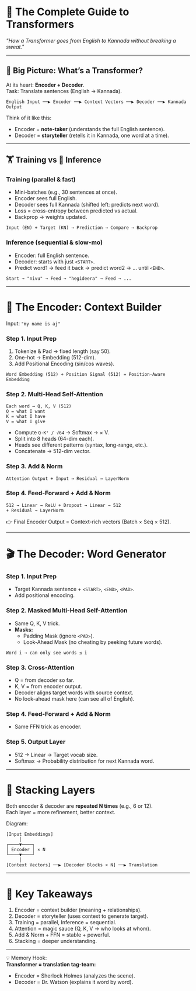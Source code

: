 # 🤯 The Complete Guide to Transformers
*"How a Transformer goes from English to Kannada without breaking a sweat."*  

---

## 🎯 Big Picture: What’s a Transformer?  

At its heart: **Encoder + Decoder**.  
Task: Translate sentences (English → Kannada).  

```
English Input ──▶ Encoder ──▶ Context Vectors ──▶ Decoder ──▶ Kannada Output
```

Think of it like this:  
- Encoder = **note-taker** (understands the full English sentence).  
- Decoder = **storyteller** (retells it in Kannada, one word at a time).  

---

## 🏋️ Training vs 🚀 Inference  

### Training (parallel & fast)  
- Mini-batches (e.g., 30 sentences at once).  
- Encoder sees full English.  
- Decoder sees full Kannada (shifted left: predicts next word).  
- Loss = cross-entropy between predicted vs actual.  
- Backprop → weights updated.  

```
Input (EN) + Target (KN) → Prediction → Compare → Backprop
```

### Inference (sequential & slow-mo)  
- Encoder: full English sentence.  
- Decoder: starts with just `<START>`.  
- Predict word1 → feed it back → predict word2 → … until `<END>`.  

```
Start → "nivu" → Feed → "hegideera" → Feed → ...
```

---

# 🧱 The Encoder: Context Builder  

Input: `"my name is aj"`  

### Step 1. Input Prep  
1. Tokenize & Pad → fixed length (say 50).  
2. One-hot → Embedding (512-dim).  
3. Add Positional Encoding (sin/cos waves).  

```
Word Embedding (512) + Position Signal (512) = Position-Aware Embedding
```

### Step 2. Multi-Head Self-Attention  
```
Each word → Q, K, V (512)
Q = what I want
K = what I have
V = what I give
```

- Compute `Q·Kᵀ / √64` → Softmax → × V.  
- Split into 8 heads (64-dim each).  
- Heads see different patterns (syntax, long-range, etc.).  
- Concatenate → 512-dim vector.  

### Step 3. Add & Norm  
```
Attention Output + Input → Residual → LayerNorm
```

### Step 4. Feed-Forward + Add & Norm  
```
512 → Linear → ReLU + Dropout → Linear → 512
+ Residual → LayerNorm
```

👉 Final Encoder Output = Context-rich vectors (Batch × Seq × 512).  

---

# 🎬 The Decoder: Word Generator  

### Step 1. Input Prep  
- Target Kannada sentence + `<START>`, `<END>`, `<PAD>`.  
- Add positional encoding.  

### Step 2. Masked Multi-Head Self-Attention  
- Same Q, K, V trick.  
- **Masks:**  
  - Padding Mask (ignore `<PAD>`).  
  - Look-Ahead Mask (no cheating by peeking future words).  

```
Word i → can only see words ≤ i
```

### Step 3. Cross-Attention  
- Q = from decoder so far.  
- K, V = from encoder output.  
- Decoder aligns target words with source context.  
- No look-ahead mask here (can see all of English).  

### Step 4. Feed-Forward + Add & Norm  
- Same FFN trick as encoder.  

### Step 5. Output Layer  
- 512 → Linear → Target vocab size.  
- Softmax → Probability distribution for next Kannada word.  

---

# 🔄 Stacking Layers  

Both encoder & decoder are **repeated N times** (e.g., 6 or 12).  
Each layer = more refinement, better context.  

Diagram:  
```
[Input Embeddings]
     │
┌────▼────┐
│ Encoder │ × N
└────▼────┘
     │
[Context Vectors] ──▶ [Decoder Blocks × N] ──▶ Translation
```

---

# 📝 Key Takeaways  

1. Encoder = context builder (meaning + relationships).  
2. Decoder = storyteller (uses context to generate target).  
3. Training = parallel, Inference = sequential.  
4. Attention = magic sauce (Q, K, V → who looks at whom).  
5. Add & Norm + FFN = stable + powerful.  
6. Stacking = deeper understanding.  

---

💡 Memory Hook:  
**Transformer = translation tag-team:**  
- Encoder = Sherlock Holmes (analyzes the scene).  
- Decoder = Dr. Watson (explains it word by word).  
